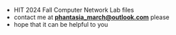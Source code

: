 - HIT 2024 Fall Computer Network Lab files 
- contact me at **phantasia_march@outlook.com** please
- hope that it can be helpful to you
